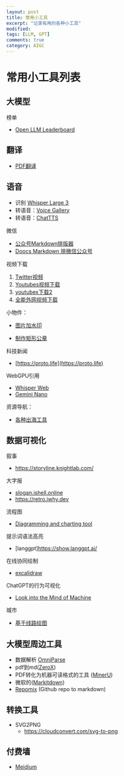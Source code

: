 ```yaml
---
layout: post
title: 常用小工具
excerpt: "记录有用的各种小工具"
modified: 
tags: [LLM, GPT]
comments: true
category: AIGC
---
```



# 常用小工具列表

## 大模型

榜单

- [Open LLM Leaderboard](https://huggingface.co/spaces/open-llm-leaderboard/open_llm_leaderboard)



## 翻译

- [PDF翻译](https://pdf2zh.com)

## 语音

- 识别 [Whisper Large 3](https://huggingface.co/spaces/hf-audio/whisper-large-v3)
- 转语音：[Voice Gallery](https://speech.azure.cn/portal/voicegallery)
- 转语音：[ChatTTS](https://chattts.com)



微信

- [公众号Markdown排版器](https://quail.ink/tools/markdown-to-wx/)
- [Doocs Markdown 排微信公众号](https://doocs.github.io/md/)

视频下载

1. [Twitter视频](https://twittervideodownloader.com)
2. [Youtubes视频下载](https://addyoutube.com)
3. [youtubex下载2](https://www.y2mate.com/youtube/Q_EYoV1kZWk)
4. [全能外网视频下载](https://cobalt.tools)



小物件：

- [图片加水印](http://watermark.dxcweb.com)

- [制作矩形公章](http://seal.skyfont.com/rect/)



科技新闻

- [https://proto.life](https://proto.life)

  

WebGPU引用

- [Whisper Web](https://huggingface.co/spaces/Xenova/whisper-web)
- [Gemini Nano](https://kharms.ai/nano)

资源导航：

- [各种出海工具](https://indiehackertools.net)

## 数据可视化

叙事

- https://storyline.knightlab.com/

大字报

- [slogan.ishell.online](https://t.co/ZMV42ysZfR) 
- https://retro.iwhy.dev

流程图

- [Diagramming and charting tool](https://www.mermaidchart.com/landing)

提示词语法高亮

- [langgpt]https://show.langgpt.ai/

在线协同绘制

- [excalidraw](https://excalidraw.com)

ChatGPT的行为可视化

- [Look into the Mind of Machine](https://moebio.com/mind/)

城市

- [基于线路绘图](https://anvaka.github.io/city-roads/)



## 大模型周边工具

- 数据解析 [OmniParse](https://docs.cognitivelab.in)
- pdf到md([ZeroX](https://github.com/getomni-ai/zerox))
- PDF转化为机器可读格式的工具 ([MinerU](https://github.com/opendatalab/MinerU/blob/master/README_zh-CN.md))
- 微软的([Markitdown](https://github.com/microsoft/markitdown))
- [Repomix](https://repomix.com) (Github repo to markdown)



## 转换工具

- SVG2PNG
  - https://cloudconvert.com/svg-to-png



## 付费墙

- [Meidium](https://freedium.cfd/)
